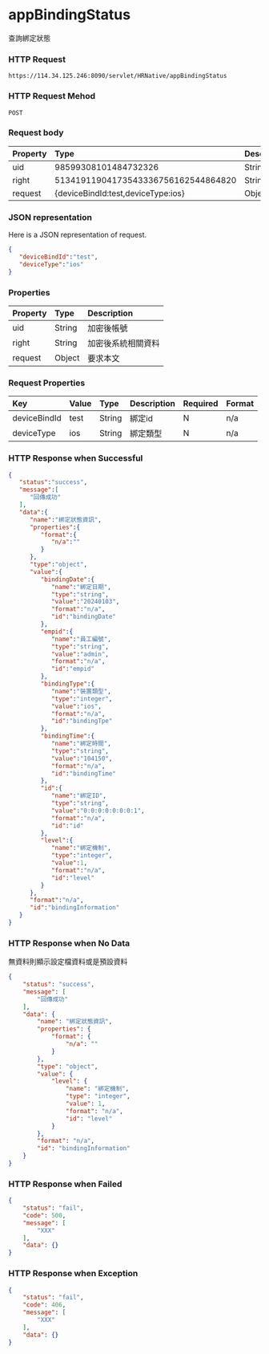 # appBindingStatus
查詢綁定狀態

### HTTP Request
```
https://114.34.125.246:8090/servlet/HRNative/appBindingStatus
```

### HTTP Request Mehod
```
POST
```


### Request body
| Property | Type | Description |
|:---------|:-----|:------------|
| uid | 98599308101484732326 | String | 需透過appLogin取得
| right | 51341911904173543336756162544864820 | String | 需透過appLogin取得 |
| request | {deviceBindId:test,deviceType:ios} | Object | 查詢條件

### JSON representation
Here is a JSON representation of request.
```json
{
   "deviceBindId":"test",
   "deviceType":"ios"
}
```

### Properties
| Property | Type | Description |
|:---------|:-----|:------------|
| uid   | String | 加密後帳號 |
| right | String | 加密後系統相關資料 |
| request | Object | 要求本文 |

### Request Properties
| Key | Value | Type | Description | Required | Format |
|:----------|:-------------|:-----|:------------|:------------|:------------|
| deviceBindId | test | String | 綁定id | N | n/a |
| deviceType | ios | String | 綁定類型 | N | n/a |

### HTTP Response when Successful
```json
{
   "status":"success",
   "message":[
      "回傳成功"
   ],
   "data":{
      "name":"綁定狀態資訊",
      "properties":{
         "format":{
            "n/a":""
         }
      },
      "type":"object",
      "value":{
         "bindingDate":{
            "name":"綁定日期",
            "type":"string",
            "value":"20240103",
            "format":"n/a",
            "id":"bindingDate"
         },
         "empid":{
            "name":"員工編號",
            "type":"string",
            "value":"admin",
            "format":"n/a",
            "id":"empid"
         },
         "bindingType":{
            "name":"裝置類型",
            "type":"integer",
            "value":"ios",
            "format":"n/a",
            "id":"bindingTpe"
         },
         "bindingTime":{
            "name":"綁定時間",
            "type":"string",
            "value":"104150",
            "format":"n/a",
            "id":"bindingTime"
         },
         "id":{
            "name":"綁定ID",
            "type":"string",
            "value":"0:0:0:0:0:0:0:1",
            "format":"n/a",
            "id":"id"
         },
         "level":{
            "name":"綁定機制",
            "type":"integer",
            "value":1,
            "format":"n/a",
            "id":"level"
         }
      },
      "format":"n/a",
      "id":"bindingInformation"
   }
}
```

### HTTP Response when No Data
無資料則顯示設定檔資料或是預設資料
```json
{
    "status": "success",
    "message": [
        "回傳成功"
    ],
    "data": {
        "name": "綁定狀態資訊",
        "properties": {
            "format": {
                "n/a": ""
            }
        },
        "type": "object",
        "value": {
            "level": {
                "name": "綁定機制",
                "type": "integer",
                "value": 1,
                "format": "n/a",
                "id": "level"
            }
        },
        "format": "n/a",
        "id": "bindingInformation"
    }
}
```
### HTTP Response when Failed
```json
{
    "status": "fail",
    "code": 500,
    "message": [
        "XXX"
    ],
    "data": {}
}
```

### HTTP Response when Exception
```json
{
    "status": "fail",
    "code": 406,
    "message": [
        "XXX"
    ],
    "data": {}
}
```
